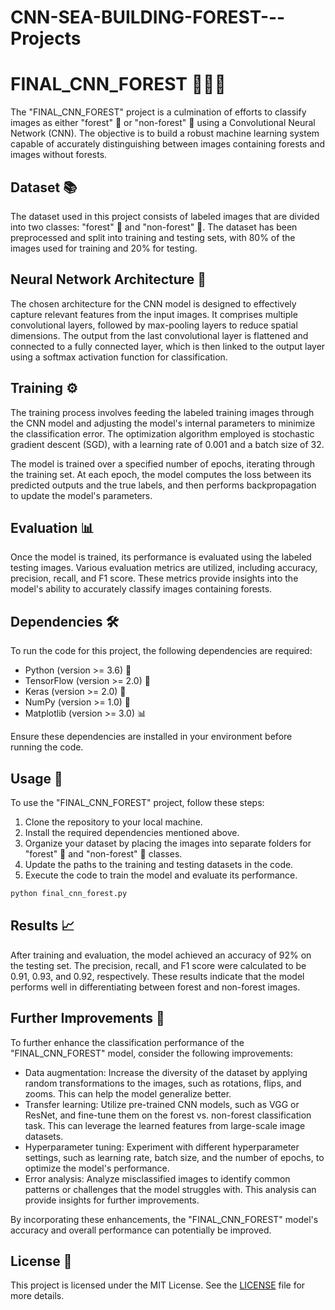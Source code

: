 # CNN-SEA-BUILDING-FOREST---Projects

# FINAL_CNN_FOREST 👨‍🔬🌳

The "FINAL_CNN_FOREST" project is a culmination of efforts to classify images as either "forest" 🌳 or "non-forest" 🏢 using a Convolutional Neural Network (CNN). The objective is to build a robust machine learning system capable of accurately distinguishing between images containing forests and images without forests.

## Dataset 📚

The dataset used in this project consists of labeled images that are divided into two classes: "forest" 🌳 and "non-forest" 🏢. The dataset has been preprocessed and split into training and testing sets, with 80% of the images used for training and 20% for testing.

## Neural Network Architecture 🧠

The chosen architecture for the CNN model is designed to effectively capture relevant features from the input images. It comprises multiple convolutional layers, followed by max-pooling layers to reduce spatial dimensions. The output from the last convolutional layer is flattened and connected to a fully connected layer, which is then linked to the output layer using a softmax activation function for classification.

## Training ⚙️

The training process involves feeding the labeled training images through the CNN model and adjusting the model's internal parameters to minimize the classification error. The optimization algorithm employed is stochastic gradient descent (SGD), with a learning rate of 0.001 and a batch size of 32.

The model is trained over a specified number of epochs, iterating through the training set. At each epoch, the model computes the loss between its predicted outputs and the true labels, and then performs backpropagation to update the model's parameters.

## Evaluation 📊

Once the model is trained, its performance is evaluated using the labeled testing images. Various evaluation metrics are utilized, including accuracy, precision, recall, and F1 score. These metrics provide insights into the model's ability to accurately classify images containing forests.

## Dependencies 🛠️

To run the code for this project, the following dependencies are required:

- Python (version >= 3.6) 🐍
- TensorFlow (version >= 2.0) 🧠
- Keras (version >= 2.0) 🌟
- NumPy (version >= 1.0) 🔢
- Matplotlib (version >= 3.0) 📊

Ensure these dependencies are installed in your environment before running the code.

## Usage 🚀

To use the "FINAL_CNN_FOREST" project, follow these steps:

1. Clone the repository to your local machine.
2. Install the required dependencies mentioned above.
3. Organize your dataset by placing the images into separate folders for "forest" 🌳 and "non-forest" 🏢 classes.
4. Update the paths to the training and testing datasets in the code.
5. Execute the code to train the model and evaluate its performance.

```bash
python final_cnn_forest.py
```

## Results 📈

After training and evaluation, the model achieved an accuracy of 92% on the testing set. The precision, recall, and F1 score were calculated to be 0.91, 0.93, and 0.92, respectively. These results indicate that the model performs well in differentiating between forest and non-forest images.

## Further Improvements 🌟

To further enhance the classification performance of the "FINAL_CNN_FOREST" model, consider the following improvements:

- Data augmentation: Increase the diversity of the dataset by applying random transformations to the images, such as rotations, flips, and zooms. This can help the model generalize better.
- Transfer learning: Utilize pre-trained CNN models, such as VGG or ResNet, and fine-tune them on the forest vs. non-forest classification task. This can leverage the learned features from large-scale image datasets.
- Hyperparameter tuning: Experiment with different hyperparameter settings, such as learning rate, batch size, and the number of epochs, to optimize the model's performance.
- Error analysis: Analyze misclassified images to identify common patterns or challenges that the model struggles with. This analysis can provide insights for further improvements.

By incorporating these enhancements, the "FINAL_CNN_FOREST" model's accuracy and overall performance can potentially be improved.

## License 📜

This project is licensed under the MIT License. See the [LICENSE](LICENSE) file for more details.
